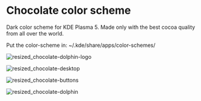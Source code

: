 # Chocolate color scheme
Dark color scheme for KDE Plasma 5. Made only with the best cocoa quality from all over the world.

Put the color-scheme in:
~/.kde/share/apps/color-schemes/

![resized_chocolate-dolphin-logo](https://user-images.githubusercontent.com/38332358/38721726-89a4b3ea-3efb-11e8-94ca-86f22396ee86.png)

![resized_chocolate-desktop](https://user-images.githubusercontent.com/38332358/38721732-8c93288e-3efb-11e8-98d6-e21b82cf8447.png)

![resized_chocolate-buttons](https://user-images.githubusercontent.com/38332358/38721734-8e9d2d1e-3efb-11e8-9abe-c287f320ac45.png)

![resized_chocolate-dolphin](https://user-images.githubusercontent.com/38332358/38721736-903c82be-3efb-11e8-82ee-2e6d649a866c.png)

